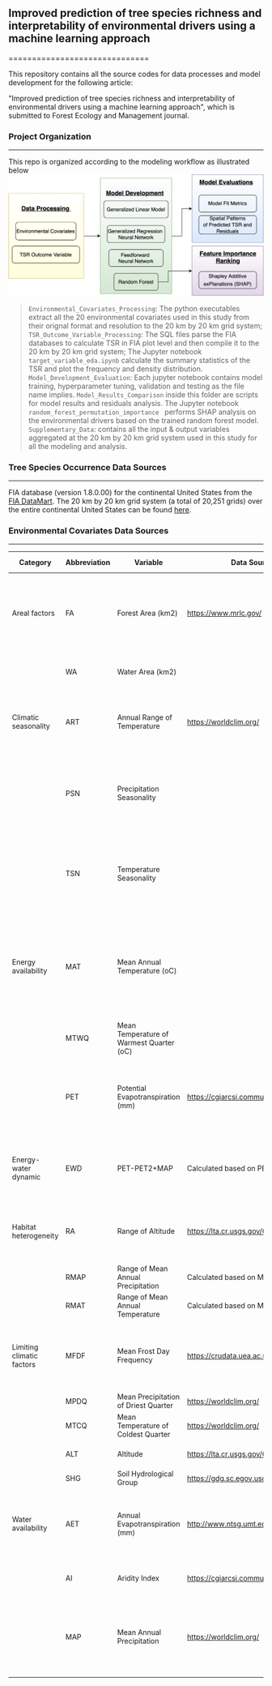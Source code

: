 ## Improved prediction of tree species richness and interpretability of environmental drivers using a machine learning approach
==============================

This repository contains all the source codes for data processes and model development for the following article:  

"Improved prediction of tree species richness and interpretability of environmental drivers using a machine learning approach", which is submitted to Forest Ecology and Management journal.


### Project Organization
------------
This repo is organized according to the modeling workflow as illustrated below ![flowchart](https://github.com/lydiabrugere/tsrmodel/blob/master/Supplementary_Data/Model_Workflow_Chart.png)

> `Environmental_Covariates_Processing`: The python executables extract all the 20 environmental covariates used in this study from their orignal format and resolution to the 20 km by 20 km grid system;  
> `TSR_Outcome_Variable_Processing`: The SQL files parse the FIA databases to calculate TSR in FIA plot level and then compile it to the 20 km by 20 km grid system; The Jupyter notebook `target_variable_eda.ipynb` calculate the summary statistics of the TSR and plot the frequency and density distribution.  
> `Model_Development_Evaluation`: Each jupyter notebook contains model training, hyperparameter tuning, validation and testing as the file name implies. `Model_Results_Comparison` inside this folder are scripts for model results and residuals analysis.
The Jupyter notebook `random_forest_permutation_importance ` performs SHAP analysis on the environmental drivers based on the trained random forest model.   
> `Supplementary_Data`: contains all the input & output variables aggregated at the 20 km by 20 km grid system used in this study for all the modeling and analysis.  

### Tree Species Occurrence Data Sources
------------
FIA database (version 1.8.0.00) for the continental United States from the [FIA DataMart](https://apps.fs.usda.gov/fia/datamart/). The 20 km by 20 km grid system (a total of 20,251 grids) over the entire continental United States can be found [here](https://github.com/lydiabrugere/tsrmodel/blob/master/Supplementary_Data/Employed_Grid_System_ProjectionNAD83.zip).

### Environmental Covariates Data Sources
------------

| Category                  | Abbreviation | Variable                                 | Data Source                             | Spatial Resolution | Previous Studies                                                                     |
|---------------------------|--------------|------------------------------------------|-----------------------------------------|--------------------|--------------------------------------------------------------------------------------|
| Areal factors             | FA           | Forest Area (km2)                        | https://www.mrlc.gov/                   | 30 m               | Kreft & Jetz, 2008; Kwon, Larsen, and Lee, 2018; Kwon et al. 2019                    |
|                           | WA           | Water Area (km2)                         |                                         |                    | Kwon, Larsen, and Lee, 2018                                                          |
| Climatic seasonality      | ART          | Annual Range of Temperature              | https://worldclim.org/                  | 1 km               | Wang et al., 2010; Kwon, Larsen, and Lee, 2018                                       |
|                           | PSN          | Precipitation Seasonality                |                                         |                    | Wang et al., 2010; Kwon, Larsen, and Lee, 2018; Kwon et al. 2019                     |
|                           | TSN          | Temperature Seasonality                  |                                         |                    | Wang et al., 2010; Kwon, Larsen, and Lee, 2018; Kwon et al. 2019                     |
| Energy availability       | MAT          | Mean Annual Temperature (oC)             |                                         |                    | Kreft & Jetz, 2008; Wang et al., 2010; Kwon, Larsen, and Lee, 2018; Kwon et al. 2019 |
|                           | MTWQ         | Mean Temperature of Warmest Quarter (oC) |                                         |                    | Kwon, Larsen, and Lee, 2018                                                          |
|                           | PET          | Potential Evapotranspiration (mm)        | https://cgiarcsi.community              | 1 km               | Kreft & Jetz, 2008; Kwon, Larsen, and Lee, 2018; Kwon et al. 2019                    |
| Energy-water dynamic      | EWD          | PET-PET2+MAP                             | Calculated based on PET and MAP         | 1 km               | Wang et al., 2010; Kwon, Larsen, and Lee, 2018                                       |
| Habitat heterogeneity     | RA           | Range of Altitude                        | https://lta.cr.usgs.gov/GTOPO30)        | 1 km               | Wang et al., 2010; Kwon, Larsen, and Lee, 2018                                       |
|                           | RMAP         | Range of Mean Annual Precipitation       | Calculated based on MAP                 | 1 km               |                                                                                      |
|                           | RMAT         | Range of Mean Annual Temperature         | Calculated based on MAT                 | 1 km               |                                                                                      |
| Limiting climatic factors | MFDF         | Mean Frost Day Frequency                 | https://crudata.uea.ac.uk/cru/data/hrg/ | 30 m               | Kwon, Larsen, and Lee, 2018; Kwon et al. 2019; Kwon et al. 2019                      |
|                           | MPDQ         | Mean Precipitation of Driest Quarter     | https://worldclim.org/                  | 1 km               |                                                                                      |
|                           | MTCQ         | Mean Temperature of Coldest Quarter      | https://worldclim.org/                  | 1 km               |                                                                                      |
|                           | ALT          | Altitude                                 | https://lta.cr.usgs.gov/GTOPO30)        | 1 km               | Fan and Warning, 2008                                                                |
|                           | SHG          | Soil Hydrological Group                  | https://gdg.sc.egov.usda.gov/           | 10 m               | Kwon et al. 2019                                                                     |
| Water availability        | AET          | Annual Evapotranspiration (mm)           | http://www.ntsg.umt.edu/                | 1 km               | Fan and Warning, 2008, Wang et al., 2010; Kwon et al. 2019                           |
|                           | AI           | Aridity Index                            | https://cgiarcsi.community              | 1 km               | Kwon, Larsen, and Lee, 2018                                                          |
|                           | MAP          | Mean Annual Precipitation                | https://worldclim.org/                  | 1 km               | Fan and Warning, 2008, Kwon, Larsen, and Lee, 2018; Kwon et al. 2019                 |
